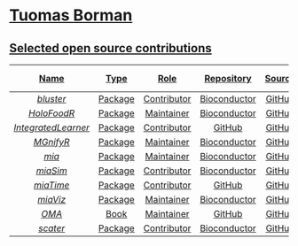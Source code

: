 # <a href="https://github.com/TuomasBorman/CV/blob/main/CV.pdf"> Tuomas Borman

<!--
<a href="https://www.linkedin.com/in/tuomasborman/"> <img src="https://img.shields.io/badge/linkedin-%230077B5.svg?&style=for-the-badge&logo=linkedin&logoColor=white" />
-->

## Selected open source contributions

| Name | Type | Role | Repository | Source | [Bioconductor release](https://bioconductor.org) | [Bioconductor devel](https://bioconductor.org) |
|:----------------:|:----------------:|:----------------:|:----------------:|:----------------:|:----------------:|:----------------:|
| [_bluster_](http://bioconductor.org/packages/release/bioc/html/bluster.html) | Package | Contributor | Bioconductor | [GitHub](https://github.com/LTLA/bluster) | [![](https://bioconductor.org/shields/build/release/bioc/bluster.svg)](http://bioconductor.org/checkResults/release/bioc-LATEST/bluster) | [![](https://bioconductor.org/shields/build/devel/bioc/bluster.svg)](http://bioconductor.org/checkResults/devel/bioc-LATEST/bluster) |
| [_HoloFoodR_](http://bioconductor.org/packages/devel/bioc/html/HoloFoodR.html) | Package | Maintainer | Bioconductor | [GitHub](https://github.com/EBI-Metagenomics/HoloFoodR) | [![](https://bioconductor.org/shields/build/release/bioc/HoloFoodR.svg)](http://bioconductor.org/checkResults/release/bioc-LATEST/HoloFoodR) | [![](https://bioconductor.org/shields/build/devel/bioc/HoloFoodR.svg)](http://bioconductor.org/checkResults/devel/bioc-LATEST/HoloFoodR) |
| [_IntegratedLearner_](https://github.com/himelmallick/IntegratedLearner) | Package | Contributor | GitHub | [GitHub](https://github.com/himelmallick/IntegratedLearner) | | |
| [_MGnifyR_](http://bioconductor.org/packages/release/bioc/html/MGnifyR.html) | Package | Maintainer | Bioconductor | [GitHub](https://github.com/EBI-Metagenomics/MGnifyR) | [![](https://bioconductor.org/shields/build/release/bioc/MGnifyR.svg)](http://bioconductor.org/checkResults/release/bioc-LATEST/MGnifyR) | [![](https://bioconductor.org/shields/build/devel/bioc/MGnifyR.svg)](http://bioconductor.org/checkResults/devel/bioc-LATEST/MGnifyR) |
| [_mia_](http://bioconductor.org/packages/release/bioc/html/mia.html) | Package | Maintainer | Bioconductor | [GitHub](https://github.com/microbiome/mia) | [![](https://bioconductor.org/shields/build/release/bioc/mia.svg)](http://bioconductor.org/checkResults/release/bioc-LATEST/mia) | [![](https://bioconductor.org/shields/build/devel/bioc/mia.svg)](http://bioconductor.org/checkResults/devel/bioc-LATEST/mia) |
| [_miaSim_](http://bioconductor.org/packages/release/bioc/html/miaSim.html) | Package | Contributor | Bioconductor | [GitHub](https://github.com/microbiome/miaSim) | [![](https://bioconductor.org/shields/build/release/bioc/miaSim.svg)](http://bioconductor.org/checkResults/release/bioc-LATEST/miaSim) | [![](https://bioconductor.org/shields/build/devel/bioc/miaSim.svg)](http://bioconductor.org/checkResults/devel/bioc-LATEST/miaSim) |
| [_miaTime_](https://microbiome.github.io/miaTime/) | Package | Contributor | GitHub | [GitHub](https://github.com/microbiome/miaTime) | [![](https://bioconductor.org/shields/build/release/bioc/miaTime.svg)](http://bioconductor.org/checkResults/release/bioc-LATEST/miaTime) | [![](https://bioconductor.org/shields/build/devel/bioc/miaTime.svg)](http://bioconductor.org/checkResults/devel/bioc-LATEST/miaTime) |
| [_miaViz_](http://bioconductor.org/packages/release/bioc/html/miaViz.html) | Package | Maintainer | Bioconductor | [GitHub](https://github.com/microbiome/miaViz) | [![](https://bioconductor.org/shields/build/release/bioc/miaViz.svg)](http://bioconductor.org/checkResults/release/bioc-LATEST/miaViz) | [![](https://bioconductor.org/shields/build/devel/bioc/miaViz.svg)](http://bioconductor.org/checkResults/devel/bioc-LATEST/miaViz) |
| [_OMA_](https://microbiome.github.io/OMA/docs/devel/) | Book | Maintainer | GitHub | [GitHub](https://github.com/microbiome/OMA) | | |
| [_scater_](http://bioconductor.org/packages/release/bioc/html/scater.html) | Package | Contributor | Bioconductor | [GitHub](https://github.com/alanocallaghan/scater) | [![](https://bioconductor.org/shields/build/release/bioc/scater.svg)](http://bioconductor.org/checkResults/release/bioc-LATEST/scater) | [![](https://bioconductor.org/shields/build/devel/bioc/scater.svg)](http://bioconductor.org/checkResults/devel/bioc-LATEST/scater) |

<!--
[![Top Langs](https://github-readme-stats.vercel.app/api/top-langs/?username=TuomasBorman&layout=compact&theme=vision-friendly-dark)](https://github.com/anuraghazra/github-readme-stats)

<a href="#"><img src="https://github-readme-stats.vercel.app/api?username=TuomasBorman&show_icons=true&count_private=true&theme=highcontrast" width="350"></a>

## Stats

<a href="#"><img src="https://github-readme-stats.vercel.app/api?username=TuomasBorman&show_icons=true&count_private=false&theme=highcontrast" width="350"></a>

<p align="left">
  <a href="https://git.io/streak-stats">
    <img src="http://github-readme-streak-stats.herokuapp.com?user=TuomasBorman&theme=dark&background=00000" />
  </a>
</p>

![github-stats](https://stats.dooboo.io/api/github-stats-advanced?login=TuomasBorman)

![](https://komarev.com/ghpvc/?username=TuomasBorman&style=flat-square&abbreviated=true)


### Languages and Tools

<p align="left">
  <a href="https://skillicons.dev">
    <img src="https://skillicons.dev/icons?i=r,py,git,sqlite" />
  </a>
</p>
-->
<!--
**TuomasBorman/TuomasBorman** is a ✨ _special_ ✨ repository because its `README.md` (this file) appears on your GitHub profile.

Here are some ideas to get you started:

- 🔭 I’m currently working on ...
- 🌱 I’m currently learning ...
- 👯 I’m looking to collaborate on ...
- 🤔 I’m looking for help with ...
- 💬 Ask me about ...
- 📫 How to reach me: ...
- 😄 Pronouns: ...
- ⚡ Fun fact: ...
-->
